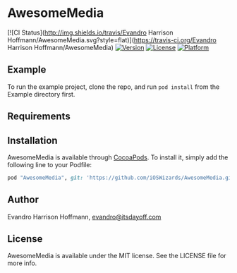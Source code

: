 # AwesomeMedia

[![CI Status](http://img.shields.io/travis/Evandro Harrison Hoffmann/AwesomeMedia.svg?style=flat)](https://travis-ci.org/Evandro Harrison Hoffmann/AwesomeMedia)
[![Version](https://img.shields.io/cocoapods/v/AwesomeMedia.svg?style=flat)](http://cocoapods.org/pods/AwesomeMedia)
[![License](https://img.shields.io/cocoapods/l/AwesomeMedia.svg?style=flat)](http://cocoapods.org/pods/AwesomeMedia)
[![Platform](https://img.shields.io/cocoapods/p/AwesomeMedia.svg?style=flat)](http://cocoapods.org/pods/AwesomeMedia)

## Example

To run the example project, clone the repo, and run `pod install` from the Example directory first.

## Requirements

## Installation

AwesomeMedia is available through [CocoaPods](http://cocoapods.org). To install
it, simply add the following line to your Podfile:

```ruby
pod "AwesomeMedia", git: 'https://github.com/iOSWizards/AwesomeMedia.git', tag: '0.6.4'
```

## Author

Evandro Harrison Hoffmann, evandro@itsdayoff.com

## License

AwesomeMedia is available under the MIT license. See the LICENSE file for more info.
